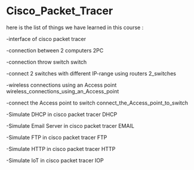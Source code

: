 # Cisco_Packet_Tracer
here is the list of things we have learned in this course :

-interface of cisco packet tracer

-connection between 2 computers                               2PC

-connection throw switch                                      switch

-connect 2 switches with different IP-range using routers     2_switches

-wireless connections using an Access point                   wireless_connections_using_an_Access_point 

-connect the Access point to switch                           connect_the_Access_point_to_switch 

-Simulate DHCP in cisco packet tracer                         DHCP

-Simulate Email Server in cisco packet tracer                 EMAIL

-Simulate FTP in cisco packet tracer                          FTP

-Simulate HTTP in cisco packet tracer                         HTTP

-Simulate IoT in cisco packet tracer                          IOP

